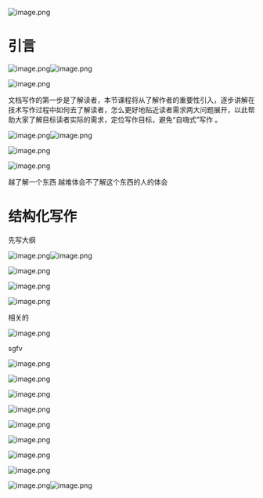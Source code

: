 ![image.png](./assets/image.png)

# 引言

![image.png](./assets/1702909248527-image.png)![image.png](./assets/1702909281353-image.png)

![image.png](./assets/1702909287643-image.png)

文档写作的第一步是了解读者，本节课程将从了解作者的重要性引入，逐步讲解在技术写作过程中如何去了解读者，怎么更好地贴近读者需求两大问题展开，以此帮助大家了解目标读者实际的需求，定位写作目标，避免“自嗨式”写作 。

![image.png](./assets/1702909450071-image.png)![image.png](./assets/1702909509243-image.png)

![image.png](./assets/1702909512120-image.png)

![image.png](./assets/1702909625726-image.png)

越了解一个东西 越难体会不了解这个东西的人的体会

# 结构化写作

先写大纲

![image.png](./assets/1702994090021-image.png)![image.png](./assets/1702994109240-image.png)

![image.png](./assets/1702994150307-image.png)

![image.png](./assets/1702994232134-image.png)

![image.png](./assets/1702994262281-image.png)

相关的

![image.png](./assets/1702994321971-image.png)

sgfv

![image.png](./assets/1703169960229-image.png)

![image.png](./assets/1703169989511-image.png)

![image.png](./assets/1703170102501-image.png)

![image.png](./assets/1703170136288-image.png)

![image.png](./assets/1703170151035-image.png)

![image.png](./assets/1703170231426-image.png)

![image.png](./assets/1703170262257-image.png)

![image.png](./assets/1703170293654-image.png)

![image.png](./assets/1703170375211-image.png)![image.png](./assets/1703170402808-image.png)
